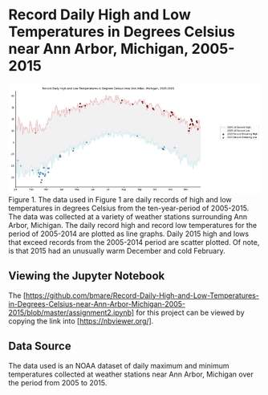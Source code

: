 # Record Daily High and Low Temperatures in Degrees Celsius near Ann Arbor, Michigan, 2005-2015
![Record Daily High and Low Temperatures in Degrees Celsius near Ann Arbor, Michigan, 2005-2015](figure_1.png)
Figure 1. The data used in Figure 1 are daily records of high and low temperatures in degrees Celsius from the ten-year-period of 2005-2015. The data was collected at a variety of weather stations surrounding Ann Arbor, Michigan. The daily record high and record low temperatures for the period of 2005-2014 are plotted as line graphs. Daily 2015 high and lows that exceed records from the 2005-2014 period are scatter plotted. Of note, is that 2015 had an unusually warm December and cold February.

## Viewing the Jupyter Notebook
The [https://github.com/bmare/Record-Daily-High-and-Low-Temperatures-in-Degrees-Celsius-near-Ann-Arbor-Michigan-2005-2015/blob/master/assignment2.ipynb] for this project can be viewed by copying the link into [https://nbviewer.org/].

## Data Source
The data used is an NOAA dataset of daily maximum and minimum temperatures collected at weather stations near Ann Arbor, Michigan over the period from 2005 to 2015.
